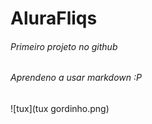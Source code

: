 # AluraFliqs

###### Primeiro projeto no github
###### Aprendeno a usar markdown :P
![tux](tux gordinho.png)
